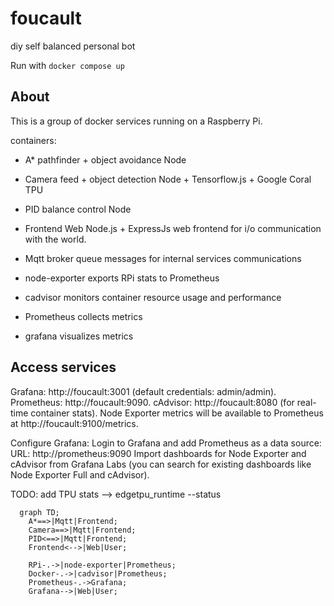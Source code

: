 # foucault
diy self balanced personal bot

Run with `docker compose up`

## About

This is a group of docker services running on a Raspberry Pi.

containers:

- A* pathfinder + object avoidance
  Node 
- Camera feed + object detection
  Node + Tensorflow.js + Google Coral TPU
- PID balance control
  Node 
- Frontend Web
  Node.js + ExpressJs 
  web frontend for i/o communication with the world. 

- Mqtt broker
  queue messages for internal services communications
- node-exporter
  exports RPi stats to Prometheus
- cadvisor
  monitors container resource usage and performance
- Prometheus 
  collects metrics
- grafana
  visualizes metrics

## Access services

Grafana: http://foucault:3001 (default credentials: admin/admin).
Prometheus: http://foucault:9090.
cAdvisor: http://foucault:8080 (for real-time container stats).
Node Exporter metrics will be available to Prometheus at http://foucault:9100/metrics.

Configure Grafana:
Login to Grafana and add Prometheus as a data source:
URL: http://prometheus:9090
Import dashboards for Node Exporter and cAdvisor from Grafana Labs (you can search for existing dashboards like Node Exporter Full and cAdvisor).

TODO: add TPU stats  --> edgetpu_runtime --status

```mermaid
  graph TD;
    A*==>|Mqtt|Frontend;
    Camera==>|Mqtt|Frontend;
    PID<==>|Mqtt|Frontend;
    Frontend<-->|Web|User;

    RPi-.->|node-exporter|Prometheus;
    Docker-.->|cadvisor|Prometheus;
    Prometheus-.->Grafana;
    Grafana-->|Web|User;

```
  